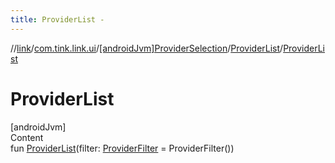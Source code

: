 ```yaml
---
title: ProviderList -
---
```

//[link](../../../index.md)/[com.tink.link.ui](../../index.md)/[[androidJvm]ProviderSelection](../index.md)/[ProviderList](index.md)/[ProviderList](-provider-list.md)



# ProviderList  
[androidJvm]  
Content  
fun [ProviderList](-provider-list.md)(filter: [ProviderFilter](../../../com.tink.service.provider/[android-jvm]-provider-filter/index.md) = ProviderFilter())  




